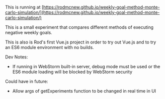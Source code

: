 This is running at [https://rodmcnew.github.io/weekly-goal-method-monte-carlo-simulation/](https://rodmcnew.github.io/weekly-goal-method-monte-carlo-simulation/)

This is a small experiment that compares different methods of executing negative weekly goals.

This is also is Rod's first Vue.js project in order to try out Vue.js and to try an ES6 module environment with no builds.

Dev Notes:
- If running in WebStorm built-in server, debug mode must be used or the ES6 module loading will be blocked by WebStorm security

Could have in future:
- Allow args of getExperiments function to be changed in real time in UI
